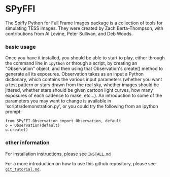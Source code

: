 SPyFFI
======

The Spiffy Python for Full Frame Images package is a collection of tools for simulating TESS images. They were created by Zach Berta-Thompson, with contributions from Al Levine, Peter Sullivan, and Deb Woods.

### basic usage

Once you have it installed, you should be able to start to play, either through the command line in `ipython` or through a script, by creating an "Observation" object, and then using that Observation's create() method to generate all its exposures. Observation takes as an input a Python dictionary, which contains the various input parameters (whether you want a test pattern or stars drawn from the real sky, whether images should be jittered, whether stars should be given cartoon light curves, how many exposures of each cadence to make, etc...). An introduction to some of the parameters you may want to change is available in 'scripts/demonstration.py', or you could try the following from an ipython prompt:

    from SPyFFI.Observation import Observation, default
    o = Observation(default)
    o.create()

### other information

For installation instructions, please see
[`INSTALL.md`](https://github.com/zkbt/SPyFFI/blob/master/INSTALL.md)

For a more introduction on how to use this github repository, please see [`git_tutorial.md`](https://github.com/zkbt/SPyFFI/blob/master/git_tutorial.md).

